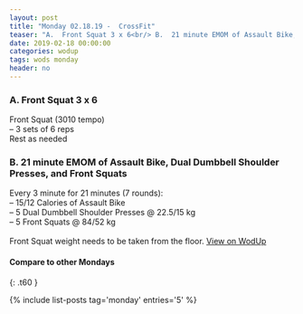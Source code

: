 ```yaml
---
layout: post
title: "Monday 02.18.19 -  CrossFit"
teaser: "A.  Front Squat 3 x 6<br/> B.  21 minute EMOM of Assault Bike, Dual Dumbbell Shoulder Presses, and Front Squats"
date: 2019-02-18 00:00:00
categories: wodup
tags: wods monday
header: no
---
```



<h3>A.  Front Squat 3 x 6</h3>
Front Squat (3010 tempo)<br/>– 3 sets of 6 reps <br/>Rest as needed<br/>
<h3>B.  21 minute EMOM of Assault Bike, Dual Dumbbell Shoulder Presses, and Front Squats</h3>
Every 3 minute for 21 minutes (7 rounds):<br/>– 15/12 Calories of Assault Bike<br/>– 5 Dual Dumbbell Shoulder Presses @ 22.5/15 kg<br/>– 5 Front Squats @ 84/52 kg<br/><br/>Front Squat weight needs to be taken from the floor.
<a href="https://www.wodup.com/gyms/asphodel/wods/13293" target="blank">View on WodUp</a>


#### Compare to other Mondays
{: .t60 }

{% include list-posts tag='monday' entries='5' %}